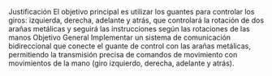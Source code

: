 Justificación
El objetivo principal es utilizar los guantes para controlar los giros: izquierda, derecha, adelante y atrás, que controlará la rotación de dos arañas metálicas y seguirá las instrucciones según las rotaciones de las manos
 Objetivo General
Implementar un sistema de comunicación bidireccional que conecte el guante de control con las arañas metálicas, permitiendo la transmisión precisa de comandos de movimiento con movimientos de la mano (giro izquierdo, derecha, adelante y atrás).
 
